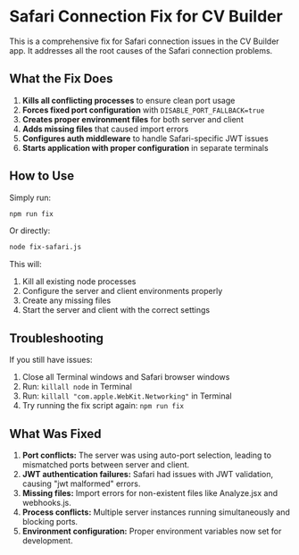 # Safari Connection Fix for CV Builder

This is a comprehensive fix for Safari connection issues in the CV Builder app. It addresses all the root causes of the Safari connection problems.

## What the Fix Does

1. **Kills all conflicting processes** to ensure clean port usage
2. **Forces fixed port configuration** with `DISABLE_PORT_FALLBACK=true`
3. **Creates proper environment files** for both server and client
4. **Adds missing files** that caused import errors
5. **Configures auth middleware** to handle Safari-specific JWT issues
6. **Starts application with proper configuration** in separate terminals

## How to Use

Simply run:

```bash
npm run fix
```

Or directly:

```bash
node fix-safari.js
```

This will:
1. Kill all existing node processes
2. Configure the server and client environments properly  
3. Create any missing files
4. Start the server and client with the correct settings

## Troubleshooting

If you still have issues:

1. Close all Terminal windows and Safari browser windows
2. Run: `killall node` in Terminal
3. Run: `killall "com.apple.WebKit.Networking"` in Terminal  
4. Try running the fix script again: `npm run fix`

## What Was Fixed

1. **Port conflicts:** The server was using auto-port selection, leading to mismatched ports between server and client.
2. **JWT authentication failures:** Safari had issues with JWT validation, causing "jwt malformed" errors.
3. **Missing files:** Import errors for non-existent files like Analyze.jsx and webhooks.js.
4. **Process conflicts:** Multiple server instances running simultaneously and blocking ports.
5. **Environment configuration:** Proper environment variables now set for development. 